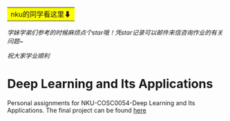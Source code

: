 ### <table><tr><td bgcolor=yellow> nku的同学看这里⬇</td></tr></table>

*学妹学弟们参考的时候麻烦点个star哦！凭star记录可以邮件来信咨询作业的有关问题~*

*祝大家学业顺利*

# Deep Learning and Its Applications

Personal assignments for NKU-COSC0054-Deep Learning and Its Applications. The final project can be found [here](https://gitee.com/li-yuanzhi-1/tensorflow-final-homework)
